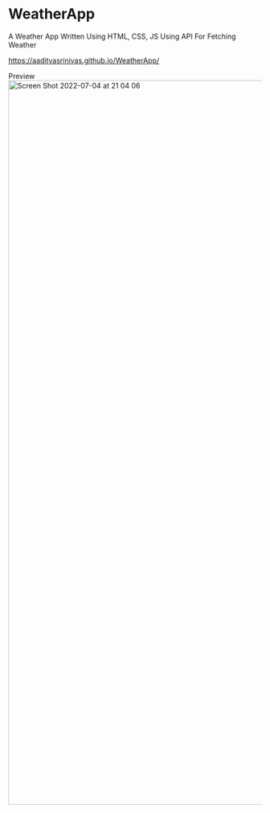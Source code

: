 # WeatherApp
A Weather App Written Using HTML, CSS, JS Using API For Fetching Weather

https://aadityasrinivas.github.io/WeatherApp/

Preview
<img width="1440" alt="Screen Shot 2022-07-04 at 21 04 06" src="https://user-images.githubusercontent.com/83307039/177185633-f9d32e16-e3e2-4892-a568-4d431e04779c.png">

